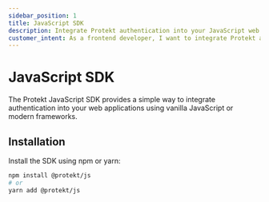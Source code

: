 ```yaml
---
sidebar_position: 1
title: JavaScript SDK
description: Integrate Protekt authentication into your JavaScript web applications with our official SDK
customer_intent: As a frontend developer, I want to integrate Protekt authentication into my JavaScript web application using the JavaScript SDK
---
```


# JavaScript SDK

The Protekt JavaScript SDK provides a simple way to integrate authentication into your web applications using vanilla JavaScript or modern frameworks.

## Installation

Install the SDK using npm or yarn:

```bash
npm install @protekt/js
# or
yarn add @protekt/js
```